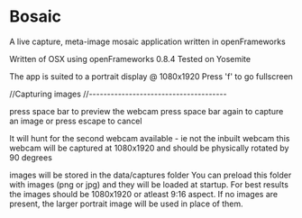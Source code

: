 # Bosaic
A live capture, meta-image mosaic application written in openFrameworks

Written of OSX using openFrameworks 0.8.4
Tested on Yosemite



The app is suited to a portrait display @ 1080x1920
Press 'f' to go fullscreen


//Capturing images
//--------------------------------------

press space bar to preview the webcam
press space bar again to capture an image or press escape to cancel

It will hunt for the second webcam available - ie not the inbuilt webcam
this webcam will be captured at 1080x1920 and should be physically rotated by 90 degrees


images will be stored in the data/captures folder
You can preload this folder with images (png or jpg) and they will be loaded at startup.
For best results the images should be 1080x1920 or atleast 9:16 aspect.
If no images are present, the larger portrait image will be used in place of them.
